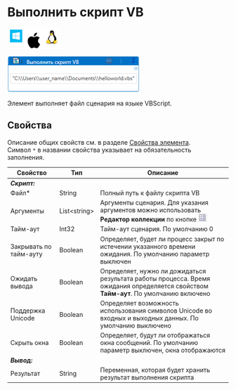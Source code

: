 # Выполнить скрипт VB

![](<../../../.gitbook/assets/image (100) (1) (1) (1) (1) (1) (1) (10) (160).png>)

![](<../../../.gitbook/assets/invoke_vbs.png>)

Элемент выполняет файл сценария на языке VBScript.

## Свойства

Описание общих свойств см. в разделе [Свойства элемента](https://docs.primo-rpa.ru/primo-rpa/primo-studio/process/elements#svoistva-elementa).\
Символ `*` в названии свойства указывает на обязательность заполнения.

| Свойство  | Тип    | Описание                              |
| --------- | ------ | ------------------------------------- |
| ***Скрипт:*** | |                                          |
| Файл\*    | String | Полный путь к файлу скрипта VB        |
| Аргументы | List\<string\> | Аргументы сценария. Для указания аргументов можно использовать **Редактор коллекции** по кнопке ![](<../../../.gitbook/assets/java-editor-button.png>) |
| Тайм-аут  | Int32  | Тайм-аут сценария. По умолчанию 0     |
| Закрывать по тайм-ауту | Boolean | Определяет, будет ли процесс закрыт по истечении указанного времени ожидания. По умолчанию параметр выключен |
| Ожидать вывода | Boolean | Определяет, нужно ли дожидаться результата работы процесса. Время ожидания определяется свойством **Тайм-аут**. По умолчанию включено |
| Поддержка Unicode | Boolean | Определяет возможность использования символов Unicode во входных и выходных данных. По умолчанию выключено |
| Скрыть окна | Boolean | Определяет, будут ли отображаться окна сообщений. По умолчанию параметр выключен, окна отображаются |
| ***Вывод:*** | |  |
| Результат | String | Переменная, которая будет хранить результат выполнения скрипта |
